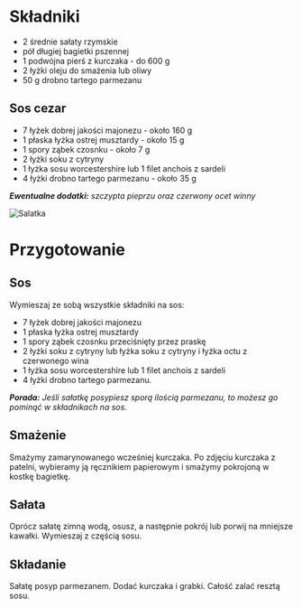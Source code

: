 # Składniki
 - 2 średnie sałaty rzymskie
 - pół długiej bagietki pszennej
 - 1 podwójna pierś z kurczaka - do 600 g
 - 2 łyżki oleju do smażenia lub oliwy
 - 50 g drobno tartego parmezanu
## Sos cezar
 - 7 łyżek dobrej jakości majonezu - około 160 g
 - 1 płaska łyżka ostrej musztardy - około 15 g
 - 1 spory ząbek czosnku - około 7 g
 - 2 łyżki soku z cytryny
 - 1 łyżka sosu worcestershire lub 1 filet anchois z sardeli
 - 4 łyżki drobno tartego parmezanu - około 35 g

___Ewentualne dodatki:__ szczypta pieprzu oraz czerwony ocet winny_

![Salatka](https://cdn.aniagotuje.com/pictures/articles/2021/11/21737763-v-1080x1434.jpg)
# Przygotowanie
## Sos
Wymieszaj ze sobą wszystkie składniki na sos:
 - 7 łyżek dobrej jakości majonezu
 - 1 płaska łyżka ostrej musztardy
 - 1 spory ząbek czosnku przeciśnięty przez praskę
 - 2 łyżki soku z cytryny lub łyżka soku z cytryny i łyżka octu z czerwonego wina
 - 1 łyżka sosu worcestershire lub 1 filet anchois z sardeli
 - 4 łyżki drobno tartego parmezanu.

_**Porada:** Jeśli sałatkę posypiesz sporą ilością parmezanu, to możesz go pominąć w składnikach na sos._
## Smażenie
Smażymy zamarynowanego wcześniej kurczaka. Po zdjęciu kurczaka z patelni, wybieramy ją ręcznikiem papierowym i smażymy pokrojoną w kostkę bagietkę. 
## Sałata
Oprócz sałatę zimną wodą, osusz, a następnie pokrój lub porwij na mniejsze kawałki. Wymieszaj z częścią sosu. 
## Składanie
Sałatę posyp parmezanem. Dodać kurczaka i grabki. Całość zalać resztą sosu.
